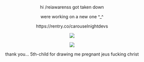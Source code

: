 <p align=center>  hi /reiawarenss got taken down
<p align=center> were working on a new one ^_^
<p align=center> https://rentry.co/carouselnightdevs

<p align=center> <img src=https://komarev.com/ghpvc/?username=acheswan&color=8b43a6&style=plastic&label=times+i+got+hard+counter:&abbreviated=true>
<p align=center> <img src=https://media.discordapp.net/attachments/1207400681678311458/1252992707035398205/acheswanpregnant.png?ex=66743be4&is=6672ea64&hm=1026656ccee8d0fdc630a5f1f055bad371308f97b2ca7c0e23212def371b196e&=&format=webp&quality=lossless&width=620&height=593> 
<p align=center> thank you... 5th-child for drawing me pregnant jeus fucking christ
